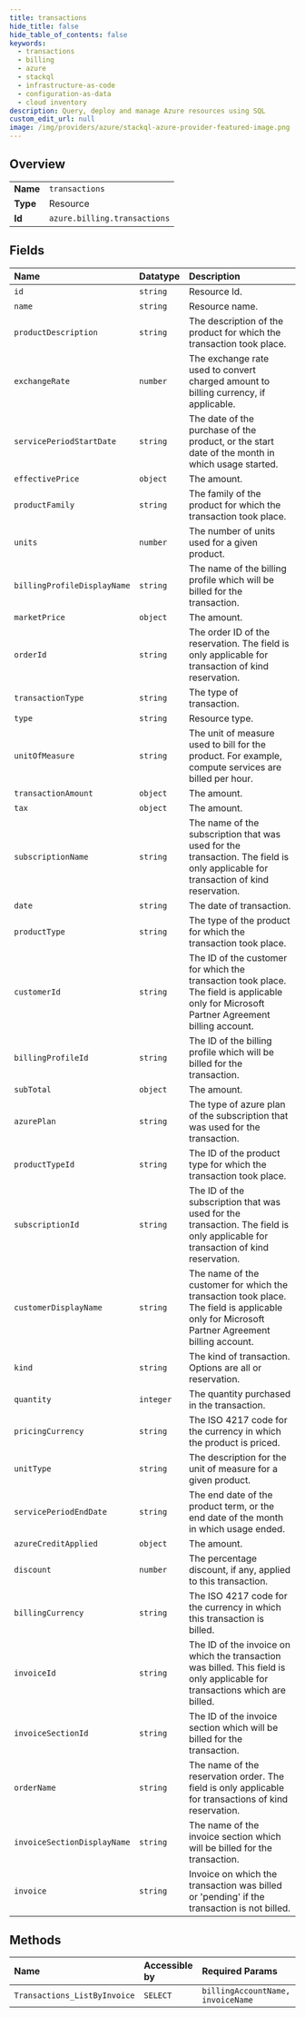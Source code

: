 ```yaml
---
title: transactions
hide_title: false
hide_table_of_contents: false
keywords:
  - transactions
  - billing
  - azure    
  - stackql
  - infrastructure-as-code
  - configuration-as-data
  - cloud inventory
description: Query, deploy and manage Azure resources using SQL
custom_edit_url: null
image: /img/providers/azure/stackql-azure-provider-featured-image.png
---
```

  
    

## Overview
<table><tbody>
<tr><td><b>Name</b></td><td><code>transactions</code></td></tr>
<tr><td><b>Type</b></td><td>Resource</td></tr>
<tr><td><b>Id</b></td><td><code>azure.billing.transactions</code></td></tr>
</tbody></table>

## Fields
| Name | Datatype | Description |
|:-----|:---------|:------------|
| `id` | `string` | Resource Id. |
| `name` | `string` | Resource name. |
| `productDescription` | `string` | The description of the product for which the transaction took place. |
| `exchangeRate` | `number` | The exchange rate used to convert charged amount to billing currency, if applicable. |
| `servicePeriodStartDate` | `string` | The date of the purchase of the product, or the start date of the month in which usage started. |
| `effectivePrice` | `object` | The amount. |
| `productFamily` | `string` | The family of the product for which the transaction took place. |
| `units` | `number` | The number of units used for a given product. |
| `billingProfileDisplayName` | `string` | The name of the billing profile which will be billed for the transaction. |
| `marketPrice` | `object` | The amount. |
| `orderId` | `string` | The order ID of the reservation. The field is only applicable for transaction of kind reservation. |
| `transactionType` | `string` | The type of transaction. |
| `type` | `string` | Resource type. |
| `unitOfMeasure` | `string` | The unit of measure used to bill for the product. For example, compute services are billed per hour. |
| `transactionAmount` | `object` | The amount. |
| `tax` | `object` | The amount. |
| `subscriptionName` | `string` | The name of the subscription that was used for the transaction. The field is only applicable for transaction of kind reservation. |
| `date` | `string` | The date of transaction. |
| `productType` | `string` | The type of the product for which the transaction took place. |
| `customerId` | `string` | The ID of the customer for which the transaction took place. The field is applicable only for Microsoft Partner Agreement billing account. |
| `billingProfileId` | `string` | The ID of the billing profile which will be billed for the transaction. |
| `subTotal` | `object` | The amount. |
| `azurePlan` | `string` | The type of azure plan of the subscription that was used for the transaction. |
| `productTypeId` | `string` | The ID of the product type for which the transaction took place. |
| `subscriptionId` | `string` | The ID of the subscription that was used for the transaction. The field is only applicable for transaction of kind reservation. |
| `customerDisplayName` | `string` | The name of the customer for which the transaction took place. The field is applicable only for Microsoft Partner Agreement billing account. |
| `kind` | `string` | The kind of transaction. Options are all or reservation. |
| `quantity` | `integer` | The quantity purchased in the transaction. |
| `pricingCurrency` | `string` | The ISO 4217 code for the currency in which the product is priced. |
| `unitType` | `string` | The description for the unit of measure for a given product. |
| `servicePeriodEndDate` | `string` | The end date of the product term, or the end date of the month in which usage ended. |
| `azureCreditApplied` | `object` | The amount. |
| `discount` | `number` | The percentage discount, if any, applied to this transaction. |
| `billingCurrency` | `string` | The ISO 4217 code for the currency in which this transaction is billed. |
| `invoiceId` | `string` | The ID of the invoice on which the transaction was billed. This field is only applicable for transactions which are billed. |
| `invoiceSectionId` | `string` | The ID of the invoice section which will be billed for the transaction. |
| `orderName` | `string` | The name of the reservation order. The field is only applicable for transactions of kind reservation. |
| `invoiceSectionDisplayName` | `string` | The name of the invoice section which will be billed for the transaction. |
| `invoice` | `string` | Invoice on which the transaction was billed or 'pending' if the transaction is not billed. |
## Methods
| Name | Accessible by | Required Params |
|:-----|:--------------|:----------------|
| `Transactions_ListByInvoice` | `SELECT` | `billingAccountName, invoiceName` |
